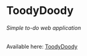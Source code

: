 # ToodyDoody
###### Simple to-do web application

Available here: [ToodyDoody](https://howdyworld.github.io/toody-doody/)